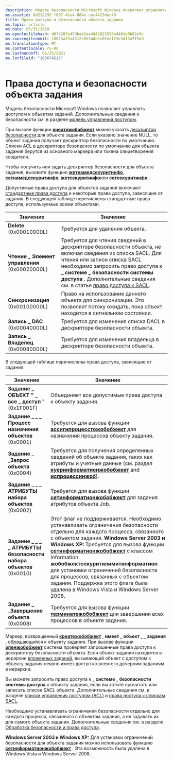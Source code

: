 ```yaml
---
description: Модель безопасности Microsoft Windows позволяет управлять доступом к объектам заданий. Дополнительные сведения о безопасности см. в разделе Модель Access-Control.
ms.assetid: 8d212292-f087-41e4-884e-cec4423dac49
title: Права доступа и безопасности объекта задания
ms.topic: article
ms.date: 05/31/2018
ms.openlocfilehash: d6f5207e459bab2ae444282355844401e0b82e9c
ms.sourcegitcommit: 18023a15a4312c653a8dcc0feef23e3413a7f5dd
ms.translationtype: MT
ms.contentlocale: ru-RU
ms.lasthandoff: 01/25/2021
ms.locfileid: "105674515"
---
```

# <a name="job-object-security-and-access-rights"></a>Права доступа и безопасности объекта задания

Модель безопасности Microsoft Windows позволяет управлять доступом к объектам заданий. Дополнительные сведения о безопасности см. в разделе [модель управления доступом](../secauthz/access-control-model.md).

При вызове функции [**креатежобобжект**](/windows/desktop/api/WinBase/nf-winbase-createjobobjecta) можно указать [дескриптор безопасности](../secauthz/security-descriptors.md) для объекта задания. Если указано значение NULL, то объект задания получает дескриптор безопасности по умолчанию. Списки ACL в дескрипторе безопасности по умолчанию для объекта задания берутся из основного маркера или токена олицетворения создателя.

Чтобы получить или задать дескриптор безопасности для объекта задания, вызовите функцию [**жетнамедсекуритинфо**](/windows/win32/api/aclapi/nf-aclapi-getnamedsecurityinfoa), [**сетнамедсекуритинфо**](/windows/win32/api/aclapi/nf-aclapi-setnamedsecurityinfoa), [**жетсекуритинфо**](/windows/win32/api/aclapi/nf-aclapi-getsecurityinfo)или [**сетсекуритинфо**](/windows/win32/api/aclapi/nf-aclapi-setsecurityinfo) .

Допустимые права доступа для объектов заданий включают [стандартные права доступа](../secauthz/standard-access-rights.md) и некоторые права доступа, зависящие от задания. В следующей таблице перечислены стандартные права доступа, используемые всеми объектами.

| Значение                           | Значение                                                                                                                                                                                                                                                                                  |
|---------------------------------|------------------------------------------------------------------------------------------------------------------------------------------------------------------------------------------------------------------------------------------------------------------------------------------|
| **Delete** (0x00010000L)        | Требуется для удаления объекта.                                                                                                                                                                                                                                                           |
| **Чтение \_ Элемент управления** (0x00020000L) | Требуется для чтения сведений в дескрипторе безопасности объекта, не включая сведения из списка SACL. Для чтения или записи списка SACL необходимо запросить право доступа к **\_ системе \_ безопасности системы доступа** . Дополнительные сведения см. в статье [право доступа к SACL](../secauthz/sacl-access-right.md). |
| **Синхронизация** (0x00100000L)   | Право на использование данного объекта для синхронизации. Это позволяет потоку ожидать, пока объект находится в сигнальном состоянии.                                                                                                                                                                |
| **Запись \_ DAC** (0x00040000L)    | Требуется для изменения списка DACL в дескрипторе безопасности объекта.                                                                                                                                                                                                                   |
| **Запись \_ Владелец** (0x00080000L)  | Требуется для изменения владельца в дескрипторе безопасности объекта.                                                                                                                                                                                                                  |



 

В следующей таблице перечислены права доступа, зависящие от задания.



| Значение                                               | Значение                                                                                                                                                                                                                                                                                                                                                                                                                                                                                          |
|-----------------------------------------------------|--------------------------------------------------------------------------------------------------------------------------------------------------------------------------------------------------------------------------------------------------------------------------------------------------------------------------------------------------------------------------------------------------------------------------------------------------------------------------------------------------|
| **Задание \_ ОБЪЕКТ " \_ все \_ доступ** " (0x1F001F)             | Объединяет все допустимые права доступа к объекту задания.                                                                                                                                                                                                                                                                                                                                                                                                                                                     |
| **Задание \_ \_ \_ Процесс назначения объектов** (0x0001)           | Требуется для вызова функции [**ассигнпроцесстожобобжект**](/windows/win32/api/jobapi2/nf-jobapi2-assignprocesstojobobject) для назначения процессов объекту задания.                                                                                                                                                                                                                                                                                                                                                                |
| **Задание \_ \_Запрос объекта** (0x0004)                     | Требуется для получения определенных сведений об объекте задания, таких как атрибуты и учетные данные (см. раздел [**куеринформатионжобобжект**](/windows/win32/api/jobapi2/nf-jobapi2-queryinformationjobobject) and [**испроцессинжоб**](/windows/win32/api/jobapi/nf-jobapi-isprocessinjob)).                                                                                                                                                                                                                                                                    |
| **Задание \_ \_ \_ АТРИБУТЫ набора объектов** (0x0002)           | Требуется для вызова функции [**сетинформатионжобобжект**](/windows/win32/api/jobapi2/nf-jobapi2-setinformationjobobject) для задания атрибутов объекта Job.                                                                                                                                                                                                                                                                                                                                                                |
| **Задание \_ \_ \_ \_ АТРИБУТЫ безопасности набора объектов** (0x0010) | Этот флаг не поддерживается. Необходимо устанавливать ограничения безопасности отдельно для каждого процесса, связанного с объектом задания. **Windows Server 2003 и Windows XP:** Требуется для вызова функции [**сетинформатионжобобжект**](/windows/win32/api/jobapi2/nf-jobapi2-setinformationjobobject) с классом Information **жобобжектсекуритилимитинформатион** для установки ограничений безопасности для процессов, связанных с объектом задания. Поддержка этого флага была удалена в Windows Vista и Windows Server 2008. <br/> |
| **Задание \_ \_Завершение объекта** (0x0008)                 | Требуется для вызова функции [**терминатежобобжект**](/windows/win32/api/jobapi2/nf-jobapi2-terminatejobobject) для завершения всех процессов в объекте задания.                                                                                                                                                                                                                                                                                                                                                                     |



 

Маркер, возвращенный [**креатежобобжект**](/windows/desktop/api/WinBase/nf-winbase-createjobobjecta) , **имеет \_ объект \_ \_ задания** , обращающийся к объекту задания. При вызове функции [**опенжобобжект**](/windows/desktop/api/WinBase/nf-winbase-openjobobjecta) система проверяет запрошенные права доступа к дескриптору безопасности объекта. Если объект задания находится в иерархии [вложенных заданий](nested-jobs.md), вызывающий объект с доступом к объекту задания неявно имеет доступ ко всем его дочерним заданиям в иерархии.

Вы можете запросить право доступа к **\_ системе \_ безопасности системы доступа** к объекту задания, если вы хотите прочитать или записать список SACL объекта. Дополнительные сведения см. в разделе [списки управления доступом (ACL)](../secauthz/access-control-lists.md) и [права доступа к спискам SACL](../secauthz/sacl-access-right.md).

Необходимо устанавливать ограничения безопасности отдельно для каждого процесса, связанного с объектом задания, а не задавать их для самого объекта задания. Дополнительные сведения см. в разделе [Обработка безопасности и права доступа](process-security-and-access-rights.md).

**Windows Server 2003 и Windows XP:** Для установки ограничений безопасности для объекта задания можно использовать функцию [**сетинформатионжобобжект**](/windows/win32/api/jobapi2/nf-jobapi2-setinformationjobobject) . Эта возможность была удалена в Windows Vista и Windows Server 2008.

 

 
